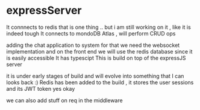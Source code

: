 # expressServer
It connnects to redis that is one thing .. but i am still working on it , like it is indeed tough
It connects to mondoDB Atlas , will perform CRUD ops


adding the chat application to system for that we need the websocket implementation and on the front end we will use the redis database since it is easily accessible
It has typescipt
This is build on top of the expressJS server

it is under early stages of build and will evolve into something that I can looks back :)
Redis has been added to the build , it stores the user sessions and its JWT token
yes
okay


we can also add stuff on req in the middleware
